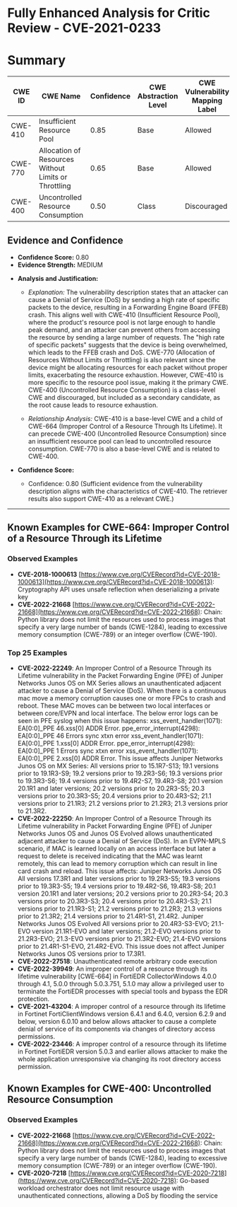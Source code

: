 # Fully Enhanced Analysis for Critic Review - CVE-2021-0233

# Summary
| CWE ID | CWE Name | Confidence | CWE Abstraction Level | CWE Vulnerability Mapping Label | CWE-Vulnerability Mapping Notes |
|---|---|---|---|---|---|
| CWE-410 | Insufficient Resource Pool | 0.85 | Base | Allowed | Primary CWE |
| CWE-770 | Allocation of Resources Without Limits or Throttling | 0.65 | Base | Allowed | Secondary Candidate |
| CWE-400 | Uncontrolled Resource Consumption | 0.50 | Class | Discouraged | Secondary Candidate |

## Evidence and Confidence

*   **Confidence Score:** 0.80
*   **Evidence Strength:** MEDIUM

- **Analysis and Justification:**  
  - *Explanation:* The vulnerability description states that an attacker can cause a Denial of Service (DoS) by sending a high rate of specific packets to the device, resulting in a Forwarding Engine Board (FFEB) crash. This aligns well with CWE-410 (Insufficient Resource Pool), where the product's resource pool is not large enough to handle peak demand, and an attacker can prevent others from accessing the resource by sending a large number of requests. The "high rate of specific packets" suggests that the device is being overwhelmed, which leads to the FFEB crash and DoS. CWE-770 (Allocation of Resources Without Limits or Throttling) is also relevant since the device might be allocating resources for each packet without proper limits, exacerbating the resource exhaustion. However, CWE-410 is more specific to the resource pool issue, making it the primary CWE. CWE-400 (Uncontrolled Resource Consumption) is a class-level CWE and discouraged, but included as a secondary candidate, as the root cause leads to resource exhaustion.

  - *Relationship Analysis:* CWE-410 is a base-level CWE and a child of CWE-664 (Improper Control of a Resource Through Its Lifetime). It can precede CWE-400 (Uncontrolled Resource Consumption) since an insufficient resource pool can lead to uncontrolled resource consumption. CWE-770 is also a base-level CWE and is related to CWE-400.

- **Confidence Score:**  
  - Confidence: 0.80 (Sufficient evidence from the vulnerability description aligns with the characteristics of CWE-410. The retriever results also support CWE-410 as a relevant CWE.)

---



## Known Examples for CWE-664: Improper Control of a Resource Through its Lifetime
### Observed Examples
- **CVE-2018-1000613** [https://www.cve.org/CVERecord?id=CVE-2018-1000613](https://www.cve.org/CVERecord?id=CVE-2018-1000613): Cryptography API uses unsafe reflection when deserializing a private key
- **CVE-2022-21668** [https://www.cve.org/CVERecord?id=CVE-2022-21668](https://www.cve.org/CVERecord?id=CVE-2022-21668): Chain: Python library does not limit the resources used to process images that specify a very large number of bands (CWE-1284), leading to excessive memory consumption (CWE-789) or an integer overflow (CWE-190).
### Top 25 Examples
- **CVE-2022-22249**: An Improper Control of a Resource Through its Lifetime vulnerability in the Packet Forwarding Engine (PFE) of Juniper Networks Junos OS on MX Series allows an unauthenticated adjacent attacker to cause a Denial of Service (DoS). When there is a continuous mac move a memory corruption causes one or more FPCs to crash and reboot. These MAC moves can be between two local interfaces or between core/EVPN and local interface. The below error logs can be seen in PFE syslog when this issue happens: xss_event_handler(1071): EA[0:0]_PPE 46.xss[0] ADDR Error. ppe_error_interrupt(4298): EA[0:0]_PPE 46 Errors sync xtxn error xss_event_handler(1071): EA[0:0]_PPE 1.xss[0] ADDR Error. ppe_error_interrupt(4298): EA[0:0]_PPE 1 Errors sync xtxn error xss_event_handler(1071): EA[0:0]_PPE 2.xss[0] ADDR Error. This issue affects Juniper Networks Junos OS on MX Series: All versions prior to 15.1R7-S13; 19.1 versions prior to 19.1R3-S9; 19.2 versions prior to 19.2R3-S6; 19.3 versions prior to 19.3R3-S6; 19.4 versions prior to 19.4R2-S7, 19.4R3-S8; 20.1 version 20.1R1 and later versions; 20.2 versions prior to 20.2R3-S5; 20.3 versions prior to 20.3R3-S5; 20.4 versions prior to 20.4R3-S2; 21.1 versions prior to 21.1R3; 21.2 versions prior to 21.2R3; 21.3 versions prior to 21.3R2.
- **CVE-2022-22250**: An Improper Control of a Resource Through its Lifetime vulnerability in Packet Forwarding Engine (PFE) of Juniper Networks Junos OS and Junos OS Evolved allows unauthenticated adjacent attacker to cause a Denial of Service (DoS). In an EVPN-MPLS scenario, if MAC is learned locally on an access interface but later a request to delete is received indicating that the MAC was learnt remotely, this can lead to memory corruption which can result in line card crash and reload. This issue affects: Juniper Networks Junos OS All versions 17.3R1 and later versions prior to 19.2R3-S5; 19.3 versions prior to 19.3R3-S5; 19.4 versions prior to 19.4R2-S6, 19.4R3-S8; 20.1 version 20.1R1 and later versions; 20.2 versions prior to 20.2R3-S4; 20.3 versions prior to 20.3R3-S3; 20.4 versions prior to 20.4R3-S3; 21.1 versions prior to 21.1R3-S1; 21.2 versions prior to 21.2R3; 21.3 versions prior to 21.3R2; 21.4 versions prior to 21.4R1-S1, 21.4R2. Juniper Networks Junos OS Evolved All versions prior to 20.4R3-S3-EVO; 21.1-EVO version 21.1R1-EVO and later versions; 21.2-EVO versions prior to 21.2R3-EVO; 21.3-EVO versions prior to 21.3R2-EVO; 21.4-EVO versions prior to 21.4R1-S1-EVO, 21.4R2-EVO. This issue does not affect Juniper Networks Junos OS versions prior to 17.3R1.
- **CVE-2022-27518**: Unauthenticated remote arbitrary code execution 
- **CVE-2022-39949**: An improper control of a resource through its lifetime vulnerability [CWE-664] in FortiEDR CollectorWindows 4.0.0 through 4.1, 5.0.0 through 5.0.3.751, 5.1.0 may allow a privileged user to terminate the FortiEDR processes with special tools and bypass the EDR protection.
- **CVE-2021-43204**: A improper control of a resource through its lifetime in Fortinet FortiClientWindows version 6.4.1 and 6.4.0, version 6.2.9 and below, version 6.0.10 and below allows attacker to cause a complete denial of service of its components via changes of directory access permissions.
- **CVE-2022-23446**: A improper control of a resource through its lifetime in Fortinet FortiEDR version 5.0.3 and earlier allows attacker to make the whole application unresponsive via changing its root directory access permission.


## Known Examples for CWE-400: Uncontrolled Resource Consumption
### Observed Examples
- **CVE-2022-21668** [https://www.cve.org/CVERecord?id=CVE-2022-21668](https://www.cve.org/CVERecord?id=CVE-2022-21668): Chain: Python library does not limit the resources used to process images that specify a very large number of bands (CWE-1284), leading to excessive memory consumption (CWE-789) or an integer overflow (CWE-190).
- **CVE-2020-7218** [https://www.cve.org/CVERecord?id=CVE-2020-7218](https://www.cve.org/CVERecord?id=CVE-2020-7218): Go-based workload orchestrator does not limit resource usage with unauthenticated connections, allowing a DoS by flooding the service
